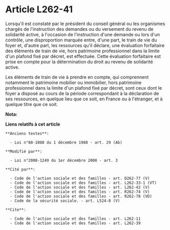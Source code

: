 # Article L262-41

Lorsqu'il est constaté par le président du conseil général ou les organismes chargés de l'instruction des demandes ou du
versement du revenu de solidarité active, à l'occasion de l'instruction d'une demande ou lors d'un contrôle, une
disproportion marquée entre, d'une part, le train de vie du foyer et, d'autre part, les ressources qu'il déclare, une
évaluation forfaitaire des éléments de train de vie, hors patrimoine professionnel dans la limite d'un plafond fixé par
décret, est effectuée. Cette évaluation forfaitaire est prise en compte pour la détermination du droit au revenu de
solidarité active. 

Les éléments de train de vie à prendre en compte, qui comprennent notamment le patrimoine mobilier ou immobilier, hors
patrimoine professionnel dans la limite d'un plafond fixé par décret, sont ceux dont le foyer a disposé au cours de la
période correspondant à la déclaration de ses ressources, en quelque lieu que ce soit, en France ou à l'étranger, et à
quelque titre que ce soit.

**Nota:**



**Liens relatifs à cet article**

	**Anciens textes**:

	  - Loi n°88-1088 du 1 décembre 1988 - art. 29 (Ab)

	**Modifié par**:

	  - Loi n°2008-1249 du 1er décembre 2008 - art. 3

	**Cité par**:

	  - Code de l'action sociale et des familles - art. D262-77 (V)
	  - Code de l'action sociale et des familles - art. L262-33-1 (VT)
	  - Code de l'action sociale et des familles - art. L262-42 (V)
	  - Code de l'action sociale et des familles - art. R262-74 (V)
	  - Code de l'action sociale et des familles - art. R262-78 (VD)
	  - Code de la sécurité sociale. - art. L524-8 (V)

	**Cite**:

	  - Code de l'action sociale et des familles - art. L262-11
	  - Code de l'action sociale et des familles - art. L262-39
